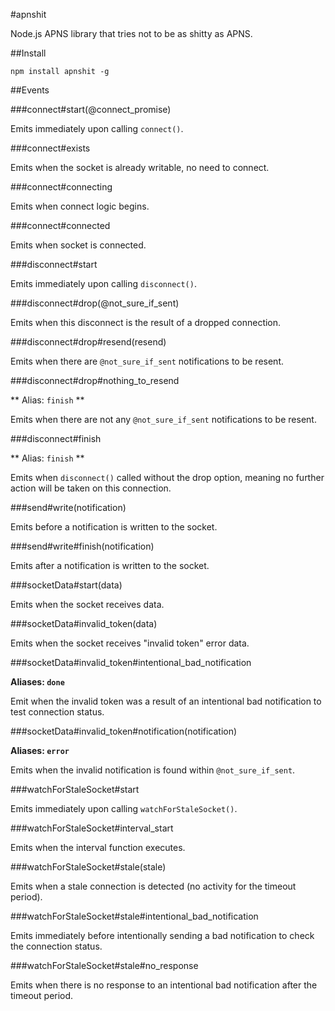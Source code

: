 #apnshit

Node.js APNS library that tries not to be as shitty as APNS.

##Install

	npm install apnshit -g

##Events

###connect#start(@connect_promise)

Emits immediately upon calling `connect()`.

###connect#exists

Emits when the socket is already writable, no need to connect.

###connect#connecting

Emits when connect logic begins.

###connect#connected

Emits when socket is connected.

###disconnect#start

Emits immediately upon calling `disconnect()`.

###disconnect#drop(@not_sure_if_sent)

Emits when this disconnect is the result of a dropped connection.

###disconnect#drop#resend(resend)

Emits when there are `@not_sure_if_sent` notifications to be resent.

###disconnect#drop#nothing_to_resend

** Alias: `finish` **

Emits when there are not any `@not_sure_if_sent` notifications to be resent.

###disconnect#finish

** Alias: `finish` **

Emits when `disconnect()` called without the drop option, meaning no further action will be taken on this connection.

###send#write(notification)

Emits before a notification is written to the socket.

###send#write#finish(notification)

Emits after a notification is written to the socket.

###socketData#start(data)

Emits when the socket receives data.

###socketData#invalid_token(data)

Emits when the socket receives "invalid token" error data.

###socketData#invalid_token#intentional_bad_notification

**Aliases: `done`**

Emit when the invalid token was a result of an intentional bad notification to test connection status.

###socketData#invalid_token#notification(notification)

**Aliases: `error`**

Emits when the invalid notification is found within `@not_sure_if_sent`.

###watchForStaleSocket#start

Emits immediately upon calling `watchForStaleSocket()`.

###watchForStaleSocket#interval_start

Emits when the interval function executes.

###watchForStaleSocket#stale(stale)

Emits when a stale connection is detected (no activity for the timeout period).

###watchForStaleSocket#stale#intentional_bad_notification

Emits immediately before intentionally sending a bad notification to check the connection status.

###watchForStaleSocket#stale#no_response

Emits when there is no response to an intentional bad notification after the timeout period.